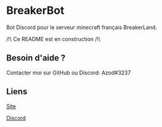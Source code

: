 # BreakerBot

Bot Discord pour le serveur minecraft français BreakerLand.

/!\ Ce README est en construction /!\


## Besoin d'aide ?
Contacter moi sur GitHub ou Discord: Azod#3237

## Liens
[Site](https://breakerland.fr)

[Discord](https://discord.gg/KqNkQ4)
